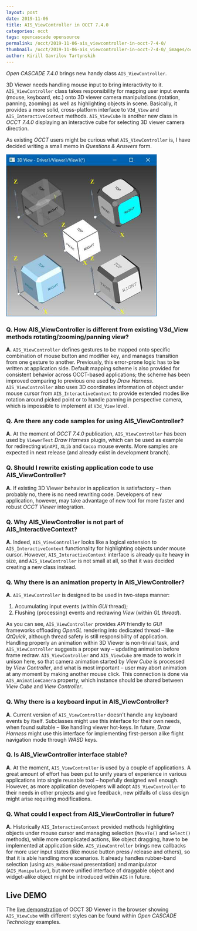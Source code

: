```yaml
---
layout: post
date: 2019-11-06
title: AIS_ViewController in OCCT 7.4.0
categories: occt
tags: opencascade opensource
permalink: /occt/2019-11-06-ais_viewcontroller-in-occt-7-4-0/
thumbnail: /occt/2019-11-06-ais_viewcontroller-in-occt-7-4-0/_images/occt_draw_view_cubes.jpg
author: Kirill Gavrilov Tartynskih
---
```


*Open CASCADE 7.4.0* brings new handy class `AIS_ViewController`.

3D Viewer needs handling mouse input to bring interactivity to it.
`AIS_ViewController` class takes responsibility for mapping user input events (mouse, keyboard, etc.)
onto 3D viewer camera manipulations (rotation, panning, zooming) as well as highlighting objects in scene.
Basically, it provides a more solid, cross-platform interface to `V3d_View` and `AIS_InteractiveContext` methods.
`AIS_ViewCube` is another new class in *OCCT 7.4.0* displaying an interactive cube for selecting 3D viewer camera direction.

As existing *OCCT* users might be curious what `AIS_ViewController` is, I have decided writing a small memo in *Questions & Answers* form.

<!--break-->

![occt_draw_view_cubes.jpg](_images/occt_draw_view_cubes.jpg)

### Q. How AIS_ViewController is different from existing V3d_View methods rotating/zooming/panning view?

**A.** `AIS_ViewController` defines gestures to be mapped onto specific combination of mouse button and modifier key, and manages transition from one gesture to another.
Previously, this error-prone logic has to be written at application side.
Default mapping scheme is also provided for consistent behavior across OCCT-based applications;
the scheme has been improved comparing to previous one used by *Draw Harness*.
`AIS_ViewController` also uses 3D coordinates information of object under mouse cursor from `AIS_InteractiveContext`
to provide extended modes like rotation around picked point or to handle panning in perspective camera, which is impossible to implement at `V3d_View` level.

### Q. Are there any code samples for using AIS_ViewController?

**A.** At the moment of *OCCT 7.4.0* publication, `AIS_ViewController` has been used by `ViewerTest` *Draw Harness* plugin,
which can be used as example for redirecting `WinAPI`, `XLib` and `Cocoa` mouse events.
More samples are expected in next release (and already exist in development branch).

### Q. Should I rewrite existing application code to use AIS_ViewController?

**A.** If existing 3D Viewer behavior in application is satisfactory – then probably no, there is no need rewriting code.
Developers of new application, however, may take advantage of new tool for more faster and robust *OCCT Viewer* integration.

### Q. Why AIS_ViewController is not part of AIS_InteractiveContext?

**A.** Indeed, `AIS_ViewController` looks like a logical extension to `AIS_InteractiveContext` functionality for highlighting objects under mouse cursor.
However, `AIS_InteractiveContext` interface is already quite heavy in size, and `AIS_ViewController` is not small at all, so that it was decided creating a new class instead.

### Q. Why there is an animation property in AIS_ViewController?

**A.** `AIS_ViewController` is designed to be used in two-steps manner:

1. Accumulating input events (within *GUI* thread);
2. Flushing (processing) events and redrawing *View* (within *GL thread*).

As you can see, `AIS_ViewController` provides *API* friendly to *GUI* frameworks offloading *OpenGL* rendering
into dedicated thread – like *QtQuick*, although thread safety is still responsibility of application.
Handling properly an animation within 3D Viewer is non-trivial task, and `AIS_ViewController` suggests a proper way – updating animation before frame redraw.
`AIS_ViewController` and `AIS_ViewCube` are made to work in unison here, so that camera animation started by *View Cube* is processed by *View Controller*,
and what is most important – user may abort animation at any moment by making another mouse click.
This connection is done via `AIS_AnimationCamera` property, which instance should be shared between *View Cube* and *View Controller*.

### Q. Why there is a keyboard input in AIS_ViewController?

**A.** Current version of `AIS_ViewController` doesn't handle any keyboard events by itself.
Subclasses might use this interface for their own needs, when found suitable – like handling viewer hot-keys.
In future, *Draw Harness* might use this interface for implementing first-person alike flight navigation mode through *WASD* keys.

### Q. Is AIS_ViewController interface stable?

**A.** At the moment, `AIS_ViewController` is used by a couple of applications.
A great amount of effort has been put to unify years of experience in various applications into single reusable tool – hopefully designed well enough.
However, as more application developers will adopt `AIS_ViewController` to their needs in other projects and give feedback,
new pitfalls of class design might arise requiring modifications.

### Q. What could I expect from AIS_ViewController in future?

**A.** Historically `AIS_InteractiveContext` provided methods highlighting objects under mouse cursor and managing selection (`MoveTo()` and `Select()` methods),
while more complicated actions, like object dragging, have to be implemented at application side.
`AIS_ViewController` brings new callbacks for more user input states (like mouse button press / release and others), so that it is able handling more scenarios.
It already handles rubber-band selection (using `AIS_RubberBand` presentation) and manipulator (`AIS_Manipulator`),
but more unified interface of draggable object and widget-alike object might be introduced within `AIS` in future.

## Live DEMO

The [live demonstration](https://draw.sview.ru/visualization-viewcube) of OCCT 3D Viewer in the browser
showing `AIS_ViewCube` with different styles can be found within *Open CASCADE Technology* examples.
